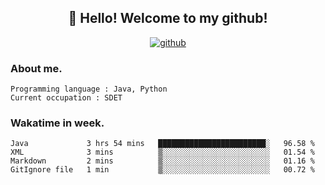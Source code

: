 <h2 align="center">👋 Hello! Welcome to my github! </h2>
<p align="center">
  <a href="https://github.com/usergwen"><img src="https://img.shields.io/badge/GitHub-24292e" alt="github"></a>
</p>

### About me.

```Plain Text
Programming language : Java, Python
Current occupation : SDET
```
### Wakatime in week.

<!--START_SECTION:waka-->

```text
Java             3 hrs 54 mins   ████████████████████████░   96.58 %
XML              3 mins          ▒░░░░░░░░░░░░░░░░░░░░░░░░   01.54 %
Markdown         2 mins          ▒░░░░░░░░░░░░░░░░░░░░░░░░   01.16 %
GitIgnore file   1 min           ▒░░░░░░░░░░░░░░░░░░░░░░░░   00.72 %
```

<!--END_SECTION:waka-->
